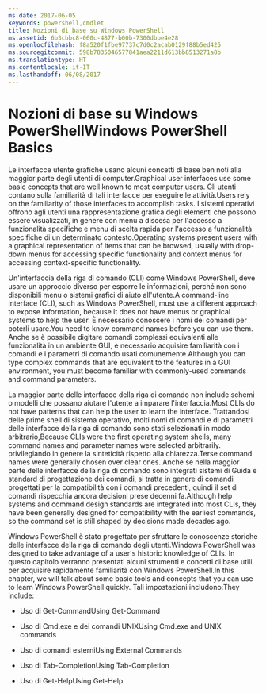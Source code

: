 ```yaml
---
ms.date: 2017-06-05
keywords: powershell,cmdlet
title: Nozioni di base su Windows PowerShell
ms.assetid: 6b3cbbc8-060c-4877-b00b-7300dbbe4e28
ms.openlocfilehash: f8a520f1fbe97737c7d0c2acab0129f88b5ed425
ms.sourcegitcommit: 598b7835046577841aea2211d613bb8513271a8b
ms.translationtype: HT
ms.contentlocale: it-IT
ms.lasthandoff: 06/08/2017
---
```

# <a name="windows-powershell-basics"></a><span data-ttu-id="5da07-103">Nozioni di base su Windows PowerShell</span><span class="sxs-lookup"><span data-stu-id="5da07-103">Windows PowerShell Basics</span></span>
<span data-ttu-id="5da07-104">Le interfacce utente grafiche usano alcuni concetti di base ben noti alla maggior parte degli utenti di computer.</span><span class="sxs-lookup"><span data-stu-id="5da07-104">Graphical user interfaces use some basic concepts that are well known to most computer users.</span></span> <span data-ttu-id="5da07-105">Gli utenti contano sulla familiarità di tali interfacce per eseguire le attività.</span><span class="sxs-lookup"><span data-stu-id="5da07-105">Users rely on the familiarity of those interfaces to accomplish tasks.</span></span> <span data-ttu-id="5da07-106">I sistemi operativi offrono agli utenti una rappresentazione grafica degli elementi che possono essere visualizzati, in genere con menu a discesa per l'accesso a funzionalità specifiche e menu di scelta rapida per l'accesso a funzionalità specifiche di un determinato contesto.</span><span class="sxs-lookup"><span data-stu-id="5da07-106">Operating systems present users with a graphical representation of items that can be browsed, usually with drop-down menus for accessing specific functionality and context menus for accessing context-specific functionality.</span></span>

<span data-ttu-id="5da07-107">Un'interfaccia della riga di comando (CLI) come Windows PowerShell, deve usare un approccio diverso per esporre le informazioni, perché non sono disponibili menu o sistemi grafici di aiuto all'utente.</span><span class="sxs-lookup"><span data-stu-id="5da07-107">A command-line interface (CLI), such as Windows PowerShell, must use a different approach to expose information, because it does not have menus or graphical systems to help the user.</span></span> <span data-ttu-id="5da07-108">È necessario conoscere i nomi dei comandi per poterli usare.</span><span class="sxs-lookup"><span data-stu-id="5da07-108">You need to know command names before you can use them.</span></span> <span data-ttu-id="5da07-109">Anche se è possibile digitare comandi complessi equivalenti alle funzionalità in un ambiente GUI, è necessario acquisire familiarità con i comandi e i parametri di comando usati comunemente.</span><span class="sxs-lookup"><span data-stu-id="5da07-109">Although you can type complex commands that are equivalent to the features in a GUI environment, you must become familiar with commonly-used commands and command parameters.</span></span>

<span data-ttu-id="5da07-110">La maggior parte delle interfacce della riga di comando non include schemi o modelli che possano aiutare l'utente a imparare l'interfaccia.</span><span class="sxs-lookup"><span data-stu-id="5da07-110">Most CLIs do not have patterns that can help the user to learn the interface.</span></span> <span data-ttu-id="5da07-111">Trattandosi delle prime shell di sistema operativo, molti nomi di comandi e di parametri delle interfacce della riga di comando sono stati selezionati in modo arbitrario,</span><span class="sxs-lookup"><span data-stu-id="5da07-111">Because CLIs were the first operating system shells, many command names and parameter names were selected arbitrarily.</span></span> <span data-ttu-id="5da07-112">privilegiando in genere la sinteticità rispetto alla chiarezza.</span><span class="sxs-lookup"><span data-stu-id="5da07-112">Terse command names were generally chosen over clear ones.</span></span> <span data-ttu-id="5da07-113">Anche se nella maggior parte delle interfacce della riga di comando sono integrati sistemi di Guida e standard di progettazione dei comandi, si tratta in genere di comandi progettati per la compatibilità con i comandi precedenti, quindi il set di comandi rispecchia ancora decisioni prese decenni fa.</span><span class="sxs-lookup"><span data-stu-id="5da07-113">Although help systems and command design standards are integrated into most CLIs, they have been generally designed for compatibility with the earliest commands, so the command set is still shaped by decisions made decades ago.</span></span>

<span data-ttu-id="5da07-114">Windows PowerShell è stato progettato per sfruttare le conoscenze storiche delle interfacce della riga di comando degli utenti.</span><span class="sxs-lookup"><span data-stu-id="5da07-114">Windows PowerShell was designed to take advantage of a user's historic knowledge of CLIs.</span></span> <span data-ttu-id="5da07-115">In questo capitolo verranno presentati alcuni strumenti e concetti di base utili per acquisire rapidamente familiarità con Windows PowerShell.</span><span class="sxs-lookup"><span data-stu-id="5da07-115">In this chapter, we will talk about some basic tools and concepts that you can use to learn Windows PowerShell quickly.</span></span> <span data-ttu-id="5da07-116">Tali impostazioni includono:</span><span class="sxs-lookup"><span data-stu-id="5da07-116">They include:</span></span>

-   <span data-ttu-id="5da07-117">Uso di Get-Command</span><span class="sxs-lookup"><span data-stu-id="5da07-117">Using Get-Command</span></span>

-   <span data-ttu-id="5da07-118">Uso di Cmd.exe e dei comandi UNIX</span><span class="sxs-lookup"><span data-stu-id="5da07-118">Using Cmd.exe and UNIX commands</span></span>

-   <span data-ttu-id="5da07-119">Uso di comandi esterni</span><span class="sxs-lookup"><span data-stu-id="5da07-119">Using External Commands</span></span>

-   <span data-ttu-id="5da07-120">Uso di Tab-Completion</span><span class="sxs-lookup"><span data-stu-id="5da07-120">Using Tab-Completion</span></span>

-   <span data-ttu-id="5da07-121">Uso di Get-Help</span><span class="sxs-lookup"><span data-stu-id="5da07-121">Using Get-Help</span></span>

